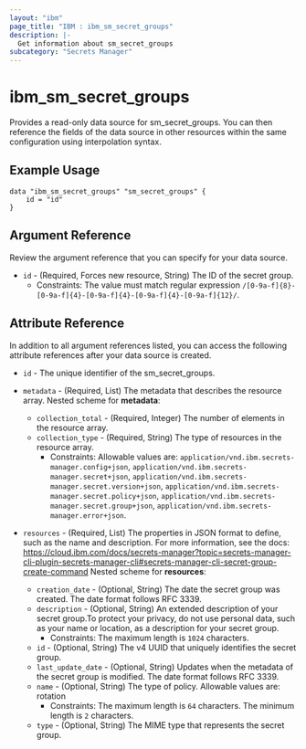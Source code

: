 ```yaml
---
layout: "ibm"
page_title: "IBM : ibm_sm_secret_groups"
description: |-
  Get information about sm_secret_groups
subcategory: "Secrets Manager"
---
```


# ibm_sm_secret_groups

Provides a read-only data source for sm_secret_groups. You can then reference the fields of the data source in other resources within the same configuration using interpolation syntax.

## Example Usage

```hcl
data "ibm_sm_secret_groups" "sm_secret_groups" {
	id = "id"
}
```

## Argument Reference

Review the argument reference that you can specify for your data source.

* `id` - (Required, Forces new resource, String) The ID of the secret group.
  * Constraints: The value must match regular expression `/[0-9a-f]{8}-[0-9a-f]{4}-[0-9a-f]{4}-[0-9a-f]{4}-[0-9a-f]{12}/`.

## Attribute Reference

In addition to all argument references listed, you can access the following attribute references after your data source is created.

* `id` - The unique identifier of the sm_secret_groups.
* `metadata` - (Required, List) The metadata that describes the resource array.
Nested scheme for **metadata**:
	* `collection_total` - (Required, Integer) The number of elements in the resource array.
	* `collection_type` - (Required, String) The type of resources in the resource array.
	  * Constraints: Allowable values are: `application/vnd.ibm.secrets-manager.config+json`, `application/vnd.ibm.secrets-manager.secret+json`, `application/vnd.ibm.secrets-manager.secret.version+json`, `application/vnd.ibm.secrets-manager.secret.policy+json`, `application/vnd.ibm.secrets-manager.secret.group+json`, `application/vnd.ibm.secrets-manager.error+json`.

* `resources` - (Required, List) The properties in JSON format to define, such as the name and description. For more information, see the docs: https://cloud.ibm.com/docs/secrets-manager?topic=secrets-manager-cli-plugin-secrets-manager-cli#secrets-manager-cli-secret-group-create-command
Nested scheme for **resources**:
	* `creation_date` - (Optional, String) The date the secret group was created. The date format follows RFC 3339.
	* `description` - (Optional, String) An extended description of your secret group.To protect your privacy, do not use personal data, such as your name or location, as a description for your secret group.
	  * Constraints: The maximum length is `1024` characters.
	* `id` - (Optional, String) The v4 UUID that uniquely identifies the secret group.
	* `last_update_date` - (Optional, String) Updates when the metadata of the secret group is modified. The date format follows RFC 3339.
	* `name` - (Optional, String) The type of policy. Allowable values are: rotation
	  * Constraints: The maximum length is `64` characters. The minimum length is `2` characters.
	* `type` - (Optional, String) The MIME type that represents the secret group.

